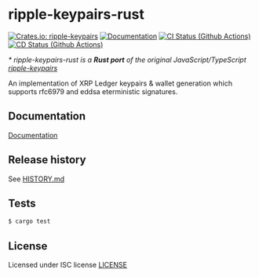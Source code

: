 # ripple-keypairs-rust
[![Crates.io: ripple-keypairs](https://img.shields.io/crates/v/ripple-keypairs.svg)](https://crates.io/crates/ripple-keypairs)
[![Documentation](https://docs.rs/ripple-keypairs/badge.svg)](https://docs.rs/ripple-keypairs)
[![CI Status (Github Actions)](https://github.com/otov4its/ripple-keypairs-rust/workflows/CI/badge.svg?master)](https://github.com/otov4its/ripple-keypairs-rust/actions)
[![CD Status (Github Actions)](https://github.com/otov4its/ripple-keypairs-rust/workflows/CD/badge.svg?master)](https://github.com/otov4its/ripple-keypairs-rust/actions)

_\* ripple-keypairs-rust is a **Rust port** of the original JavaScript/TypeScript [ripple-keypairs](https://github.com/ripple/ripple-keypairs)_

An implementation of XRP Ledger keypairs & wallet generation which supports rfc6979 and eddsa  eterministic signatures.

## Documentation

[Documentation](https://docs.rs/ripple-keypairs/)

## Release history

See [HISTORY.md](HISTORY.md)

## Tests

```bash
$ cargo test
```

## License

Licensed under ISC license [LICENSE](LICENSE)
